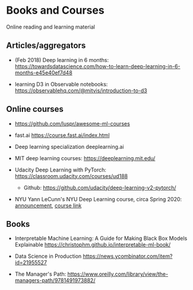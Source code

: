 # Books and Courses

Online reading and learning material

## Articles/aggregators
- (Feb 2018) Deep learning in 6 months: https://towardsdatascience.com/how-to-learn-deep-learning-in-6-months-e45e40ef7d48
 
- learning D3 in Observable notebooks: https://observablehq.com/@mitvis/introduction-to-d3


## Online courses

- https://github.com/luspr/awesome-ml-courses

- fast.ai https://course.fast.ai/index.html

- Deep learning specialization deeplearning.ai

- MIT deep learning courses: https://deeplearning.mit.edu/

- Udacity Deep Learning with PyTorch: https://classroom.udacity.com/courses/ud188
  - Github: https://github.com/udacity/deep-learning-v2-pytorch/

- NYU Yann LeCunn's NYU Deep Learning course, circa Spring 2020: [announcement](https://nyudatascience.medium.com/yann-lecuns-deep-learning-course-at-cds-is-now-fully-online-accessible-to-all-787ddc8bf0af), [course link](https://atcold.github.io/pytorch-Deep-Learning/)
 
## Books

- Interpretable Machine Learning:
A Guide for Making Black Box Models Explainable https://christophm.github.io/interpretable-ml-book/

- Data Science in Production https://news.ycombinator.com/item?id=21955527

- The Manager's Path: https://www.oreilly.com/library/view/the-managers-path/9781491973882/
